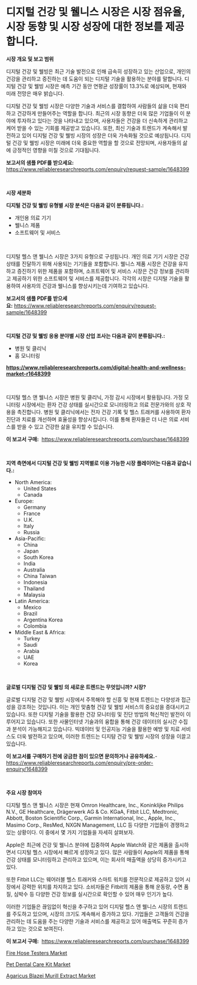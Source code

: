 <p><h1>디지털 건강 및 웰니스 시장은 시장 점유율, 시장 동향 및 시장 성장에 대한 정보를 제공합니다.</h1></p><p><strong>시장 개요 및 보고 범위</strong></p>
<p><p>디지털 건강 및 웰빙은 최근 기술 발전으로 인해 급속히 성장하고 있는 산업으로, 개인의 건강을 관리하고 증진하는 데 도움이 되는 디지털 기술을 활용하는 분야를 말합니다. 디지털 건강 및 웰빙 시장은 예측 기간 동안 연평균 성장률이 13.3%로 예상되며, 현재와 미래 전망은 매우 밝습니다.</p><p>디지털 건강 및 웰빙 시장은 다양한 기술과 서비스를 결합하여 사람들의 삶을 더욱 편리하고 건강하게 만들어주는 역할을 합니다. 최근의 시장 동향은 더욱 많은 기업들이 이 분야에 투자하고 있다는 것을 나타내고 있으며, 사용자들은 건강을 더 신속하게 관리하고 케어 받을 수 있는 기회를 제공받고 있습니다. 또한, 최신 기술과 트렌드가 계속해서 발전하고 있어 디지털 건강 및 웰빙 시장의 성장은 더욱 가속화될 것으로 예상됩니다. 디지털 건강 및 웰빙 시장은 미래에 더욱 중요한 역할을 할 것으로 전망되며, 사용자들의 삶에 긍정적인 영향을 미칠 것으로 기대됩니다.</p></p>
<p><strong>보고서의 샘플 PDF를 받으세요:</strong> <a href="https://www.reliableresearchreports.com/enquiry/request-sample/1648399">https://www.reliableresearchreports.com/enquiry/request-sample/1648399</a></p>
<p>&nbsp;</p>
<p><strong>시장 세분화</strong></p>
<p><strong>디지털 건강 및 웰빙 유형별 시장 분석은 다음과 같이 분류됩니다.:</strong></p>
<p><ul><li>개인용 의료 기기</li><li>웰니스 제품</li><li>소프트웨어 및 서비스</li></ul></p>
<p>&nbsp;</p>
<p><p>디지털 헬스 앤 웰니스 시장은 3가지 유형으로 구성됩니다. 개인 의료 기기 시장은 건강 상태를 진달하기 위해 사용되는 기기들을 포함합니다. 웰니스 제품 시장은 건강을 유지하고 증진하기 위한 제품을 포함하며, 소프트웨어 및 서비스 시장은 건강 정보를 관리하고 제공하기 위한 소프트웨어 및 서비스를 제공합니다. 각각의 시장은 디지털 기술을 활용하여 사용자의 건강과 웰니스를 향상시키는데 기여하고 있습니다.</p></p>
<p><strong>보고서의 샘플 PDF를 받으세요:</strong>&nbsp;<a href="https://www.reliableresearchreports.com/enquiry/request-sample/1648399">https://www.reliableresearchreports.com/enquiry/request-sample/1648399</a></p>
<p>&nbsp;</p>
<p><strong> 디지털 건강 및 웰빙 응용 분야별 시장 산업 조사는 다음과 같이 분류됩니다.:</strong></p>
<p><ul><li>병원 및 클리닉</li><li>홈 모니터링</li></ul></p>
<p><strong><a href="https://www.reliableresearchreports.com/digital-health-and-wellness-market-r1648399">https://www.reliableresearchreports.com/digital-health-and-wellness-market-r1648399</a></strong></p>
<p>&nbsp;</p>
<p><p>디지털 헬스 앤 웰니스 시장은 병원 및 클리닉, 가정 감시 시장에서 활용됩니다. 가정 모니터링 시장에서는 환자 건강 상태를 실시간으로 모니터링하고 의료 전문가와의 상호 작용을 촉진합니다. 병원 및 클리닉에서는 전자 건강 기록 및 헬스 트래커를 사용하여 환자 진단과 치료를 개선하며 효율성을 향상시킵니다. 이를 통해 환자들은 더 나은 의료 서비스를 받을 수 있고 건강한 삶을 유지할 수 있습니다.</p></p>
<p><strong>이 보고서 구매:</strong>&nbsp; <a href="https://www.reliableresearchreports.com/purchase/1648399">https://www.reliableresearchreports.com/purchase/1648399</a></p>
<p>&nbsp;</p>
<p><strong>지역 측면에서 디지털 건강 및 웰빙 지역별로 이용 가능한 시장 플레이어는 다음과 같습니다.:</strong></p>
<p><ul>
    <li>
        North America:
        <ul>
            <li>United States</li>
            <li>Canada</li>
        </ul>
    </li>
    <li>
        Europe:
        <ul>
            <li>Germany</li>
            <li>France</li>
            <li>U.K.</li>
            <li>Italy</li>
            <li>Russia</li>
        </ul>
    </li>
    <li>
        Asia-Pacific:
        <ul>
            <li>China</li>
            <li>Japan</li>
            <li>South Korea</li>
            <li>India</li>
            <li>Australia</li>
            <li>China Taiwan</li>
            <li>Indonesia</li>
            <li>Thailand</li>
            <li>Malaysia</li>
        </ul>
    </li>
    <li>
        Latin America:
        <ul>
            <li>Mexico</li>
            <li>Brazil</li>
            <li>Argentina Korea</li>
            <li>Colombia</li>
        </ul>
    </li>
    <li>
        Middle East & Africa:
        <ul>
            <li>Turkey</li>
            <li>Saudi</li>
            <li>Arabia</li>
            <li>UAE</li>
            <li>Korea</li>
        </ul>
    </li>
    </ul></p>
<p>&nbsp;</p>
<p><strong>글로벌 디지털 건강 및 웰빙 의 새로운 트렌드는 무엇입니까? 시장?</strong></p>
<p><p>글로벌 디지털 건강 및 웰빙 시장에서 주목해야 할 신흥 및 현재 트렌드는 다양성과 접근성을 강조하는 것입니다. 이는 개인 맞춤형 건강 및 웰빙 서비스의 중요성을 증대시키고 있습니다. 또한 디지털 기술을 활용한 건강 모니터링 및 진단 방법의 혁신적인 발전이 이루어지고 있습니다. 또한 사물인터넷 기술과의 융합을 통해 건강 데이터의 실시간 수집과 분석이 가능해지고 있습니다. 빅데이터 및 인공지능 기술을 활용한 예방 및 치료 서비스도 더욱 발전하고 있으며, 이러한 트렌드는 디지턈 건강 및 웰빙 시장의 성장을 이끌고 있습니다.</p></p>
<p><strong>이 보고서를 구매하기 전에 궁금한 점이 있으면 문의하거나 공유하세요.</strong>- <a href="https://www.reliableresearchreports.com/enquiry/pre-order-enquiry/1648399">https://www.reliableresearchreports.com/enquiry/pre-order-enquiry/1648399</a></p>
<p>&nbsp;</p>
<p><strong>주요 시장 참여자</strong></p>
<p><p>디지털 헬스 앤 웰니스 시장은 현재 Omron Healthcare, Inc., Koninklijke Philips N.V., GE Healthcare, Drägerwerk AG & Co. KGaA, Fitbit LLC, Medtronic, Abbott, Boston Scientific Corp., Garmin International, Inc., Apple, Inc., Masimo Corp., ResMed, NXGN Management, LLC 등 다양한 기업들이 경쟁하고 있는 상황이다. 이 중에서 몇 가지 기업들을 자세히 살펴보자.</p><p>Apple은 최근에 건강 및 웰니스 분야에 집중하여 Apple Watch와 같은 제품을 출시하면서 디지털 헬스 시장에서 빠르게 성장하고 있다. 많은 사람들이 Apple의 제품을 통해 건강 상태를 모니터링하고 관리하고 있으며, 이는 회사의 매출액을 상당히 증가시키고 있다.</p><p>또한 Fitbit LLC는 웨어러블 헬스 트래커와 스마트 워치를 전문적으로 제공하고 있어 시장에서 강력한 위치를 차지하고 있다. 소비자들은 Fitbit의 제품을 통해 운동량, 수면 품질, 심박수 등 다양한 건강 정보를 실시간으로 확인할 수 있어 매우 인기가 높다.</p><p>이러한 기업들은 끊임없이 혁신을 추구하고 있어 디지털 헬스 앤 웰니스 시장의 트렌드를 주도하고 있으며, 시장의 크기도 계속해서 증가하고 있다. 기업들은 고객들의 건강을 관리하는 데 도움을 주는 다양한 기술과 서비스를 제공하고 있어 매출액도 꾸준히 증가하고 있는 것으로 보여진다.</p></p>
<p><strong>이 보고서 구매:</strong>&nbsp;&nbsp;<a href="https://www.reliableresearchreports.com/purchase/1648399">https://www.reliableresearchreports.com/purchase/1648399</a></p>
<p><p><a href="https://github.com/RickHolmes3/Market-Research-Report-List-4/blob/main/fire-hose-testers-market.md">Fire Hose Testers Market</a></p><p><a href="https://www.linkedin.com/pulse/pet-dental-care-kit-market-size-reveals-best-marketing-channels-dgsuc?trackingId=hK7xi29dN%2BiR4ptIiUY5iA%3D%3D">Pet Dental Care Kit Market</a></p><p><a href="https://www.linkedin.com/pulse/agaricus-blazei-murill-extractnbspmarket-focuses-market-zcccc?trackingId=EQh6Va9FH5Jwbmy3DQvscQ%3D%3D">Agaricus Blazei Murill Extract Market</a></p></p>